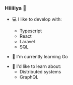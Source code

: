 ### Hiiiiiya 🐸

- 💻 I like to develop with:
  - Typescript
  - React
  - Laravel
  - SQL
  
- 🌱 I'm currently learning Go
<!-- NestJS [![image](https://user-images.githubusercontent.com/84747244/219902075-fc51cd42-9e9b-4256-8c4c-90ce2e71af5e.png)](#) -->



- 💭 I'd like to learn about: 
  - Distributed systems
  - GraphQL

<!--
**BoilingSoup/BoilingSoup** is a ✨ _special_ ✨ repository because its `README.md` (this file) appears on your GitHub profile.

Here are some ideas to get you started:

- 🔭 I’m currently working on ...
- 🌱 I’m currently learning ...
- 👯 I’m looking to collaborate on ...
- 🤔 I’m looking for help with ...
- 💬 Ask me about ...
- 📫 How to reach me: ...
- ⚡ Fun fact: ...
-->
